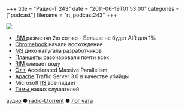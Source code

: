 +++
title = "Радио-Т 243"
date = "2011-06-19T01:53:00"
categories = ["podcast"]
filename = "rt_podcast243"
+++

![](https://radio-t.com/images/radio-t/rt243.jpg)

- [IBM ](http://blogs.wsj.com/digits/2011/06/16/happy-100th-birthday-ibm/?mod=e2tw)разменял 2ю сотню
[
](http://new.radio-t.com/2011/06/243_19.html)- Больше не будет AIR для 1%
- [Chromebook ](http://habrahabr.ru/blogs/google_chrome/121187/)начали восхождение
- [MS ](http://arstechnica.com/microsoft/news/2011/06/html5-centric-windows-8-leaves-microsoft-developers-horrified.ars)дико напугала разработчиков
- [Планшеты ](http://www.mobile-review.com/fullnews/main/2011/June/17.shtml)разочаровали почти всех
- [RIM ](http://www.loopinsight.com/2011/06/16/rim-implodes-announces-layoffs-500000-playbooks-shipped/)сливает воду
- [C++](http://habrahabr.ru/blogs/cpp/121941/) Accelerated Massive Parallelism
- [Apache](http://www.opennet.ru/opennews/art.shtml?num=30868) Traffic Server 3.0 в качестве убийцы
- Microsoft [IIS ](http://habrahabr.ru/blogs/internet/120839/)все падает
- [Темы ](http://new.radio-t.com/2011/06/243.html)наших слушателей

[аудио](http://archive.rucast.net/radio-t/media/rt_podcast243.mp3) ● [radio-t.torrent](http://www.radio-t.com/torrents/rt_podcast243.mp3.torrent) ● [лог чата](http://chat.radio-t.com/logs/radio-t-243.html)<audio src="http://archive.rucast.net/radio-t/media/rt_podcast243.mp3" preload="none"></audio>